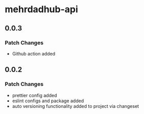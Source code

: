 # mehrdadhub-api

## 0.0.3

### Patch Changes

- Github action added

## 0.0.2

### Patch Changes

- prettier config added
- eslint configs and package added
- auto versioning functionality added to project via changeset
